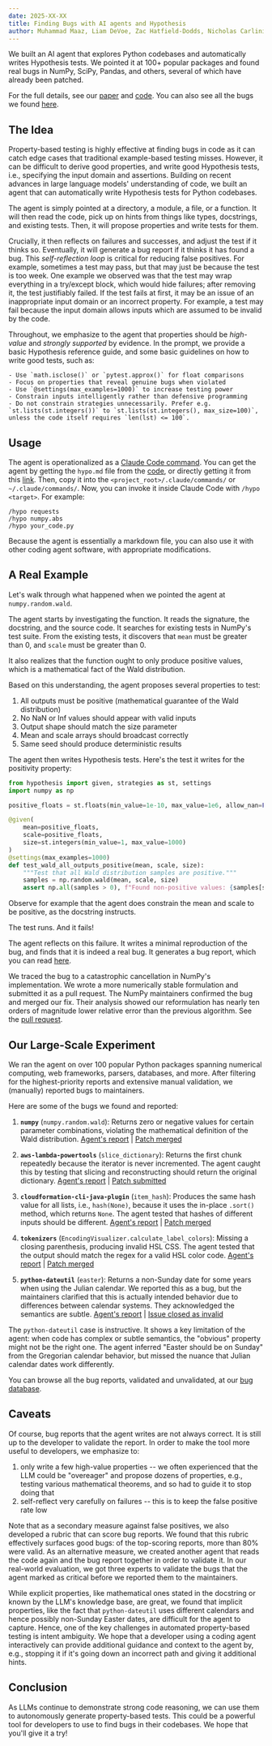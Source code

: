 ```yaml
---
date: 2025-XX-XX
title: Finding Bugs with AI agents and Hypothesis
author: Muhammad Maaz, Liam DeVoe, Zac Hatfield-Dodds, Nicholas Carlini
---
```


We built an AI agent that explores Python codebases and automatically writes Hypothesis tests. We pointed it at 100+ popular packages and found real bugs in NumPy, SciPy, Pandas, and others, several of which have already been patched.

For the full details, see our [paper](https://arxiv.org/abs/2510.09907) and [code](https://github.com/mmaaz-git/agentic-pbt). You can also see all the bugs we found [here](https://github.com/mmaaz-git/agentic-pbt-site).

## The Idea

Property-based testing is highly effective at finding bugs in code as it can catch edge cases that traditional example-based testing misses. However, it can be difficult to derive good properties, and write good Hypothesis tests, i.e., specifying the input domain and assertions. Building on recent advances in large language models' understanding of code, we built an agent that can automatically write Hypothesis tests for Python codebases.

The agent is simply pointed at a directory, a module, a file, or a function. It will then read the code, pick up on hints from things like types, docstrings, and existing tests. Then, it will propose properties and write tests for them.

Crucially, it then reflects on failures and successes, and adjust the test if it thinks so. Eventually, it will generate a bug report if it thinks it has found a bug. This _self-reflection loop_ is critical for reducing false positives. For example, sometimes a test may pass, but that may just be because the test is too week. One example we observed was that the test may wrap everything in a try/except block, which would hide failures; after removing it, the test justifiably failed. If the test fails at first, it may be an issue of an inappropriate input domain or an incorrect property. For example, a test may fail because the input domain allows inputs which are assumed to be invalid by the code.

Throughout, we emphasize to the agent that properties should be _high-value_ and _strongly supported_ by evidence. In the prompt, we provide a basic Hypothesis reference guide, and some basic guidelines on how to write good tests, such as:

```
- Use `math.isclose()` or `pytest.approx()` for float comparisons
- Focus on properties that reveal genuine bugs when violated
- Use `@settings(max_examples=1000)` to increase testing power
- Constrain inputs intelligently rather than defensive programming
- Do not constrain strategies unnecessarily. Prefer e.g. `st.lists(st.integers())` to `st.lists(st.integers(), max_size=100)`, unless the code itself requires `len(lst) <= 100`.
```

## Usage

The agent is operationalized as a [Claude Code command](https://www.claude.com/product/claude-code). You can get the agent by getting the `hypo.md` file from the [code](https://github.com/mmaaz-git/agentic-pbt), or directly getting it from this [link](https://github.com/mmaaz-git/agentic-pbt/blob/main/hypo.md). Then, copy it into the `<project_root>/.claude/commands/` or `~/.claude/commands/`. Now, you can invoke it inside Claude Code with `/hypo <target>`. For example:

```
/hypo requests
/hypo numpy.abs
/hypo your_code.py
```

Because the agent is essentially a markdown file, you can also use it with other coding agent software, with appropriate modifications.

## A Real Example

Let's walk through what happened when we pointed the agent at `numpy.random.wald`.

The agent starts by investigating the function. It reads the signature, the docstring, and the source code. It searches for existing tests in NumPy's test suite. From the existing tests, it discovers that `mean` must be greater than 0, and `scale` must be greater than 0.

It also realizes that the function ought to only produce positive values, which is a mathematical fact of the Wald distribution.

Based on this understanding, the agent proposes several properties to test:

1. All outputs must be positive (mathematical guarantee of the Wald distribution)
2. No NaN or Inf values should appear with valid inputs
3. Output shape should match the size parameter
4. Mean and scale arrays should broadcast correctly
5. Same seed should produce deterministic results

The agent then writes Hypothesis tests. Here's the test it writes for the positivity property:

```python
from hypothesis import given, strategies as st, settings
import numpy as np

positive_floats = st.floats(min_value=1e-10, max_value=1e6, allow_nan=False, allow_infinity=False)

@given(
    mean=positive_floats,
    scale=positive_floats,
    size=st.integers(min_value=1, max_value=1000)
)
@settings(max_examples=1000)
def test_wald_all_outputs_positive(mean, scale, size):
    """Test that all Wald distribution samples are positive."""
    samples = np.random.wald(mean, scale, size)
    assert np.all(samples > 0), f"Found non-positive values: {samples[samples <= 0]}"

```

Observe for example that the agent does constrain the mean and scale to be positive, as the docstring instructs.

The test runs. And it fails!

The agent reflects on this failure. It writes a minimal reproduction of the bug, and finds that it is indeed a real bug. It generates a bug report, which you can read [here](https://github.com/mmaaz-git/agentic-pbt/blob/main/paper/reported_bugs/numpy.md).

We traced the bug to a catastrophic cancellation in NumPy's implementation. We wrote a more numerically stable formulation and submitted it as a pull request. The NumPy maintainers confirmed the bug and merged our fix. Their analysis showed our reformulation has nearly ten orders of magnitude lower relative error than the previous algorithm. See the [pull request](https://github.com/numpy/numpy/pull/29609).

## Our Large-Scale Experiment

We ran the agent on over 100 popular Python packages spanning numerical computing, web frameworks, parsers, databases, and more. After filtering for the highest-priority reports and extensive manual validation, we (manually) reported bugs to maintainers.

Here are some of the bugs we found and reported:

1. **`numpy`** (`numpy.random.wald`): Returns zero or negative values for certain parameter combinations, violating the mathematical definition of the Wald distribution. [Agent's report](https://github.com/mmaaz-git/agentic-pbt/blob/main/paper/reported_bugs/numpy.md) | [Patch merged](https://github.com/numpy/numpy/pull/29609)

2. **`aws-lambda-powertools`** (`slice_dictionary`): Returns the first chunk repeatedly because the iterator is never incremented. The agent caught this by testing that slicing and reconstructing should return the original dictionary. [Agent's report](https://github.com/mmaaz-git/agentic-pbt/blob/main/paper/reported_bugs/aws.md) | [Patch submitted](https://github.com/aws-powertools/powertools-lambda-python/pull/7246)

3. **`cloudformation-cli-java-plugin`** (`item_hash`): Produces the same hash value for all lists, i.e., `hash(None)`, because it uses the in-place `.sort()` method, which returns `None`. The agent tested that hashes of different inputs should be different. [Agent's report](https://github.com/mmaaz-git/agentic-pbt/blob/main/paper/reported_bugs/cloudformation.md) | [Patch merged](https://github.com/aws-cloudformation/cloudformation-cli/pull/1106)

4. **`tokenizers`** (`EncodingVisualizer.calculate_label_colors`): Missing a closing parenthesis, producing invalid HSL CSS. The agent tested that the output should match the regex for a valid HSL color code. [Agent's report](https://github.com/mmaaz-git/agentic-pbt/blob/main/paper/reported_bugs/tokenizers.md) | [Patch merged](https://github.com/huggingface/tokenizers/pull/1853)

5. **`python-dateutil`** (`easter`): Returns a non-Sunday date for some years when using the Julian calendar. We reported this as a bug, but the maintainers clarified that this is actually intended behavior due to differences between calendar systems. They acknowledged the semantics are subtle. [Agent's report](https://github.com/mmaaz-git/agentic-pbt/blob/main/paper/reported_bugs/dateutil.md) | [Issue closed as invalid](https://github.com/dateutil/dateutil/issues/1437)

The `python-dateutil` case is instructive. It shows a key limitation of the agent: when code has complex or subtle semantics, the "obvious" property might not be the right one. The agent inferred "Easter should be on Sunday" from the Gregorian calendar behavior, but missed the nuance that Julian calendar dates work differently.

You can browse all the bug reports, validated and unvalidated, at our [bug database](https://github.com/mmaaz-git/agentic-pbt-site).

## Caveats

Of course, bug reports that the agent writes are not always correct. It is still up to the developer to validate the report. In order to make the tool more useful to developers, we emphasize to:
1. only write a few high-value properties -- we often experienced that the LLM could be "overeager" and propose dozens of properties, e.g., testing various mathematical theorems, and so had to guide it to stop doing that
2. self-reflect very carefully on failures -- this is to keep the false positive rate low

Note that as a secondary measure against false positives, we also developed a rubric that can score bug reports. We found that this rubric effectively surfaces good bugs: of the top-scoring reports, more than 80% were valid. As an alternative measure, we created another agent that reads the code again and the bug report together in order to validate it. In our real-world evaluation, we got three experts to validate the bugs that the agent marked as critical before we reported them to the maintainers.

While explicit properties, like mathematical ones stated in the docstring or known by the LLM's knowledge base, are great, we found that implicit properties, like the fact that `python-dateutil` uses different calendars and hence possibly non-Sunday Easter dates, are difficult for the agent to capture. Hence, one of the key challenges in automated property-based testing is intent ambiguity. We hope that a developer using a coding agent interactively can provide additional guidance and context to the agent by, e.g., stopping it if it's going down an incorrect path and giving it additional hints.

## Conclusion

As LLMs continue to demonstrate strong code reasoning, we can use them to autonomously generate property-based tests. This could be a powerful tool for developers to use to find bugs in their codebases. We hope that you'll give it a try!